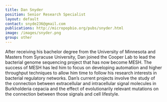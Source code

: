 ```yaml
---
title: Dan Snyder
position: Senior Research Specialist
layout: default
contact: snyde236@gmail.com
publications: http://micropopbio.org/pubs/snyder.html
image: /images/snyder.png
group: other
---
```

After receiving his bachelor degree from the University of Minnesota and Masters from Syracuse University, Dan joined the Cooper Lab to lead the bacterial genome sequencing project that has now become MESH. The success of MESH has led him to focus on developing automation and higher throughput techniques to allow him time to follow his research interests in bacterial regulatory networks. Dan’s current projects involve the study of the connection between extracellular and intracellular signal molecules in Burkholderia cepacia and the effect of evolutionarily relevant mutations on the connection between those signals and cell lifestyle. 